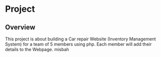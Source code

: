# Project
## Overview
This project is about building a Car repair Website (Inventory Management System) for a team of 5 members using php. Each member will add their details to the Webpage.
misbah
